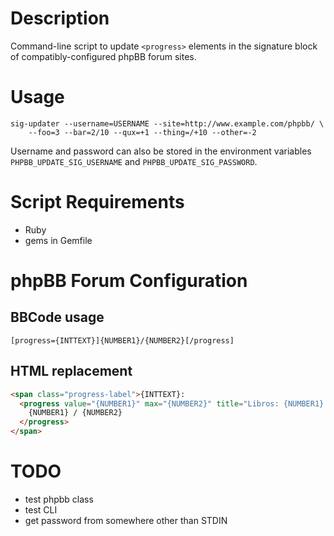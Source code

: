 # Description

Command-line script to update `<progress>` elements in the signature block
of compatibly-configured phpBB forum sites.

# Usage

    sig-updater --username=USERNAME --site=http://www.example.com/phpbb/ \
        --foo=3 --bar=2/10 --qux=+1 --thing=/+10 --other=-2

Username and password can also be stored in the environment variables
`PHPBB_UPDATE_SIG_USERNAME` and `PHPBB_UPDATE_SIG_PASSWORD`.

# Script Requirements

- Ruby
- gems in Gemfile

# phpBB Forum Configuration

## BBCode usage

    [progress={INTTEXT}]{NUMBER1}/{NUMBER2}[/progress]

## HTML replacement

```html
<span class="progress-label">{INTTEXT}:
  <progress value="{NUMBER1}" max="{NUMBER2}" title="Libros: {NUMBER1} / {NUMBER2}">
    {NUMBER1} / {NUMBER2}
  </progress>
</span>
```

# TODO

- test phpbb class
- test CLI
- get password from somewhere other than STDIN

